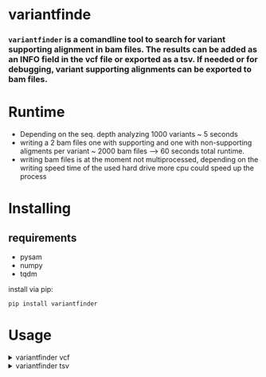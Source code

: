 # variantfinde
### `variantfinder` is a comandline tool to search for variant supporting alignment in bam files. The results can be added as an INFO field in the vcf file or exported as a tsv. If needed or for debugging, variant supporting alignments can be exported to bam files. 



# Runtime

* Depending on the seq. depth analyzing 1000 variants ~ 5 seconds 
* writing a 2 bam files one with supporting and one with non-supporting aligments per variant ~ 2000 bam files --> 60 seconds total runtime. 
* writing bam files is at the moment not multiprocessed, depending on the writing speed time of the used hard drive more cpu could speed up the process


# Installing

## requirements

* pysam
* numpy
* tqdm

install via pip:
```
pip install variantfinder

```



# Usage
<details>
  <summary>variantfinder vcf</summary>

  ```
  usage: variantfinder vcf [-h] -b BAM -v VCF -o VCFOUT -f FASTA [--cpu CPU] [--bamsout] [--bamsdir BAMSDIR]

options:
  -h, --help            show this help message and exit

required arguments:
  -b BAM, --bam BAM     Pos. sorted and indexed bam file
  -v VCF, --vcf VCF     vcf file with variants of interest
  -o VCFOUT, --vcfout VCFOUT
                        vcf output
  -f FASTA, --fasta FASTA
                        fasta file of reference

optional arguments:
  --cpu CPU             number of cpu's to run in paralell
  --bamsout             create bams with variant supporting alignments and non supporting aligments
  --bamsdir BAMSDIR     folder for bams

```
</details>


<details>
  <summary>variantfinder tsv </summary>

  ```
 usage: variantfinder tsv [-h] -b BAM -v VCF -o TSVOUT -f FASTA [--cpu CPU] [--bamsout] [--bamsdir BAMSDIR]

options:
  -h, --help            show this help message and exit

required arguments:
  -b BAM, --bam BAM     Pos. sorted and indexed bam file
  -v VCF, --vcf VCF     vcf file with variants of interest
  -o TSVOUT, --tsvout TSVOUT
                        vcf output
  -f FASTA, --fasta FASTA
                        fasta file of reference

optional arguments:
  --cpu CPU             number of cpu's to run in paralell
  --bamsout             create bams with variant supporting alignments and non supporting aligments
  --bamsdir BAMSDIR     folder for bams


```
</details>


